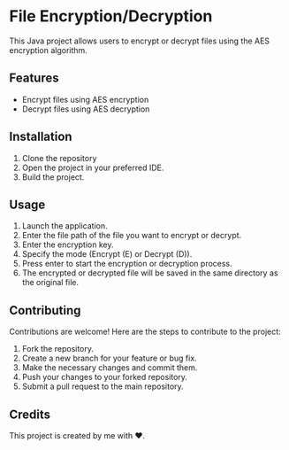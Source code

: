 # File Encryption/Decryption
This Java project allows users to encrypt or decrypt files using the AES encryption algorithm.

## Features
- Encrypt files using AES encryption
- Decrypt files using AES decryption

## Installation
1. Clone the repository
2. Open the project in your preferred IDE.
3. Build the project.

## Usage
1. Launch the application.
2. Enter the file path of the file you want to encrypt or decrypt.
3. Enter the encryption key.
4. Specify the mode (Encrypt (E) or Decrypt (D)).
5. Press enter to start the encryption or decryption process.
6. The encrypted or decrypted file will be saved in the same directory as the original file.

## Contributing
Contributions are welcome! Here are the steps to contribute to the project:
1. Fork the repository.
2. Create a new branch for your feature or bug fix.
3. Make the necessary changes and commit them.
4. Push your changes to your forked repository.
5. Submit a pull request to the main repository.

## Credits

This project is created by me with ❤️.



